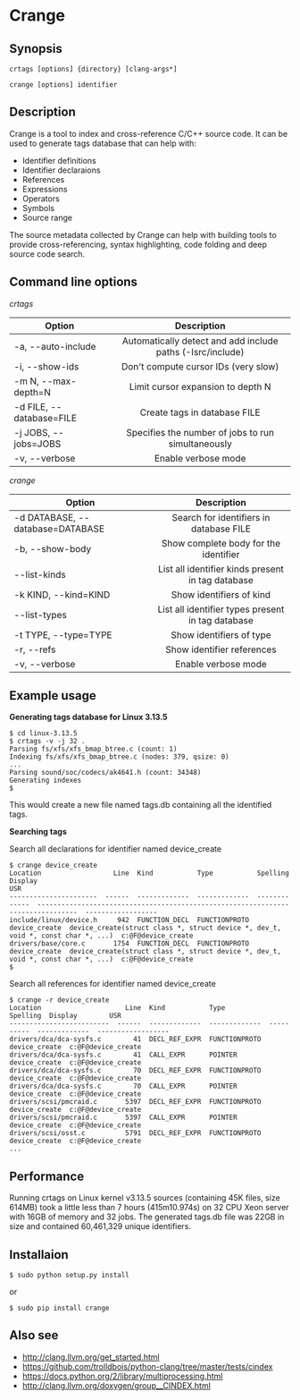 Crange
======

Synopsis
--------
    crtags [options] {directory} [clang-args*]

    crange [options] identifier

Description
-----------
Crange is a tool to index and cross-reference C/C++ source code. It
can be used to generate tags database that can help with:

* Identifier definitions
* Identifier declaraions
* References
* Expressions
* Operators
* Symbols
* Source range

The source metadata collected by Crange can help with building tools
to provide cross-referencing, syntax highlighting, code folding and
deep source code search.


Command line options
--------------------

*crtags*

| Option                  | Description                                               |
| ----------------------- |:---------------------------------------------------------:|
|-a, --auto-include       | Automatically detect and add include paths (-Isrc/include)|
|-i, --show-ids           | Don't compute cursor IDs (very slow)                      |
|-m N, --max-depth=N      | Limit cursor expansion to depth N                         |
|-d FILE, --database=FILE | Create tags in database FILE                              |
|-j JOBS, --jobs=JOBS     | Specifies the number of jobs to run simultaneously        |
|-v, --verbose            | Enable verbose mode                                       |

*crange*

| Option                          | Description                                       |
| ------------------------------- |:-------------------------------------------------:|
|-d DATABASE, --database=DATABASE | Search for identifiers in database FILE           |
|-b, --show-body                  | Show complete body for the identifier             |
|--list-kinds                     | List all identifier kinds present in tag database |
|-k KIND, --kind=KIND             | Show identifiers of kind                          |
|--list-types                     | List all identifier types present in tag database |
|-t TYPE, --type=TYPE             | Show identifiers of type                          |
|-r, --refs                       | Show identifier references                        |
|-v, --verbose                    | Enable verbose mode                               |

Example usage
-------------
**Generating tags database for Linux 3.13.5**

    $ cd linux-3.13.5
    $ crtags -v -j 32 .
    Parsing fs/xfs/xfs_bmap_btree.c (count: 1)
    Indexing fs/xfs/xfs_bmap_btree.c (nodes: 379, qsize: 0)
    ...
    Parsing sound/soc/codecs/ak4641.h (count: 34348)
    Generating indexes
    $  

This would create a new file named tags.db containing all the
identified tags.

**Searching tags**

Search all declarations for identifier named device_create

    $ crange device_create
    Location                  Line  Kind           Type           Spelling       Display                                                                           USR
    ----------------------  ------  -------------  -------------  -------------  --------------------------------------------------------------------------------  ------------------
    include/linux/device.h     942  FUNCTION_DECL  FUNCTIONPROTO  device_create  device_create(struct class *, struct device *, dev_t, void *, const char *, ...)  c:@F@device_create
    drivers/base/core.c       1754  FUNCTION_DECL  FUNCTIONPROTO  device_create  device_create(struct class *, struct device *, dev_t, void *, const char *, ...)  c:@F@device_create
    $ 

Search all references for identifier named device_create

    $ crange -r device_create
    Location                     Line  Kind           Type             Spelling  Display        USR
    -------------------------  ------  -------------  -------------  ----------  -------------  ------------------
    drivers/dca/dca-sysfs.c        41  DECL_REF_EXPR  FUNCTIONPROTO              device_create  c:@F@device_create
    drivers/dca/dca-sysfs.c        41  CALL_EXPR      POINTER                    device_create  c:@F@device_create
    drivers/dca/dca-sysfs.c        70  DECL_REF_EXPR  FUNCTIONPROTO              device_create  c:@F@device_create
    drivers/dca/dca-sysfs.c        70  CALL_EXPR      POINTER                    device_create  c:@F@device_create
    drivers/scsi/pmcraid.c       5397  DECL_REF_EXPR  FUNCTIONPROTO              device_create  c:@F@device_create
    drivers/scsi/pmcraid.c       5397  CALL_EXPR      POINTER                    device_create  c:@F@device_create
    drivers/scsi/osst.c          5791  DECL_REF_EXPR  FUNCTIONPROTO              device_create  c:@F@device_create
    ...

Performance
-----------

Running crtags on Linux kernel v3.13.5 sources (containing 45K files,
size 614MB) took a little less than 7 hours (415m10.974s) on 32 CPU
Xeon server with 16GB of memory and 32 jobs. The generated tags.db
file was 22GB in size and contained 60,461,329 unique identifiers.

Installaion
-----------

    $ sudo python setup.py install

or

    $ sudo pip install crange


Also see
--------

* http://clang.llvm.org/get_started.html
* https://github.com/trolldbois/python-clang/tree/master/tests/cindex
* https://docs.python.org/2/library/multiprocessing.html
* http://clang.llvm.org/doxygen/group__CINDEX.html